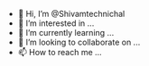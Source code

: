 - 👋 Hi, I’m @Shivamtechnichal
- 👀 I’m interested in ...
- 🌱 I’m currently learning ...
- 💞️ I’m looking to collaborate on ...
- 📫 How to reach me ...

<!---
Shivamtechnichal/Shivamtechnichal is a ✨ special ✨ repository because its `README.md` (this file) appears on your GitHub profile.
You can click the Preview link to take a look at your changes.
---.
